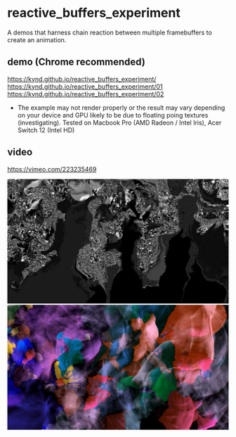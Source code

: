 # reactive_buffers_experiment

A demos that harness chain reaction between multiple framebuffers to create an animation.

## demo (Chrome recommended)
https://kynd.github.io/reactive_buffers_experiment/
https://kynd.github.io/reactive_buffers_experiment/01
https://kynd.github.io/reactive_buffers_experiment/02

* The example may not render properly or the result may vary depending on your device and GPU likely to be due to floating poing textures (investigating). Tested on Macbook Pro (AMD Radeon / Intel Iris), Acer Switch 12 (Intel HD)

## video
https://vimeo.com/223235469

<img src="https://github.com/kynd/reactive_buffers_experiment/blob/master/screenshot01.jpg?raw=true" alc="screenshot 01">
<img src="https://github.com/kynd/reactive_buffers_experiment/blob/master/screenshot02.jpg?raw=true" alc="screenshot 02">
